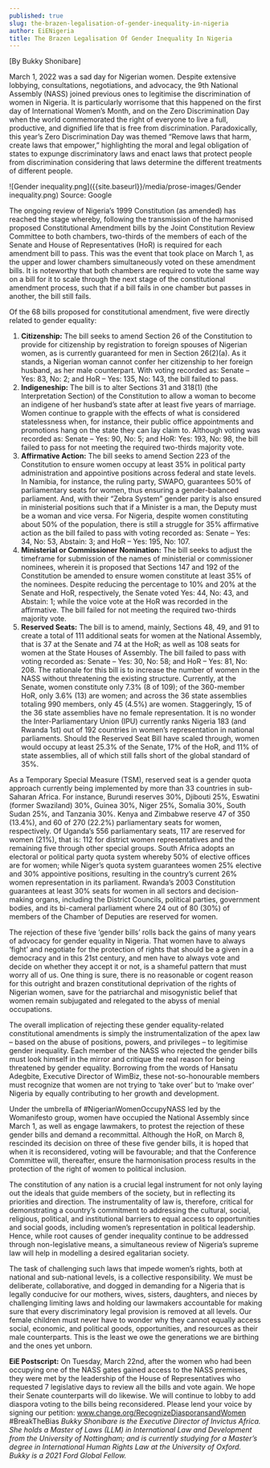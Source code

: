```yaml
---
published: true
slug: the-brazen-legalisation-of-gender-inequality-in-nigeria
author: EiENigeria
title: The Brazen Legalisation Of Gender Inequality In Nigeria
---
```

[By Bukky Shonibare]

March 1, 2022 was a sad day for Nigerian women. Despite extensive lobbying, consultations, negotiations, and advocacy, the 9th National Assembly (NASS) joined previous ones to legitimise the discrimination of women in Nigeria. It is particularly worrisome that this happened on the first day of International Women’s Month, and on the Zero Discrimination Day when the world commemorated the right of everyone to live a full, productive, and dignified life that is free from discrimination. Paradoxically, this year’s Zero Discrimination Day was themed “Remove laws that harm, create laws that empower,” highlighting the moral and legal obligation of states to expunge discriminatory laws and enact laws that protect people from discrimination considering that laws determine the different treatments of different people.

![Gender inequality.png]({{site.baseurl}}/media/prose-images/Gender inequality.png)
Source: Google

The ongoing review of Nigeria’s 1999 Constitution (as amended) has reached the stage whereby, following the transmission of the harmonised proposed Constitutional Amendment bills by the Joint Constitution Review Committee to both chambers, two-thirds of the members of each of the Senate and House of Representatives (HoR) is required for each amendment bill to pass. This was the event that took place on March 1, as the upper and lower chambers simultaneously voted on these amendment bills. It is noteworthy that both chambers are required to vote the same way on a bill for it to scale through the next stage of the constitutional amendment process, such that if a bill fails in one chamber but passes in another, the bill still fails. 

Of the 68 bills proposed for constitutional amendment, five were directly related to gender equality:
1.   **Citizenship:** The bill seeks to amend Section 26 of the Constitution to provide for citizenship by registration to foreign spouses of Nigerian women, as is currently guaranteed for men in Section 26(2)(a). As it stands, a Nigerian woman cannot confer her citizenship to her foreign husband, as her male counterpart. With voting recorded as: Senate – Yes: 83, No: 2; and HoR – Yes: 135, No: 143, the bill failed to pass. 
2.   **Indigeneship:** The bill is to alter Sections 31 and 318(1) (the Interpretation Section) of the Constitution to allow a woman to become an indigene of her husband’s state after at least five years of marriage. Women continue to grapple with the effects of what is considered statelessness when, for instance, their public office appointments and promotions hang on the state they can lay claim to. Although voting was recorded as: Senate – Yes: 90, No: 5; and HoR: Yes: 193, No: 98, the bill failed to pass for not meeting the required two-thirds majority vote.
3.   **Affirmative Action:** The bill seeks to amend Section 223 of the Constitution to ensure women occupy at least 35% in political party administration and appointive positions across federal and state levels. In Namibia, for instance, the ruling party, SWAPO, guarantees 50% of parliamentary seats for women, thus ensuring a gender-balanced parliament. And, with their “Zebra System” gender parity is also ensured in ministerial positions such that if a Minister is a man, the Deputy must be a woman and vice versa. For Nigeria, despite women constituting about 50% of the population, there is still a struggle for 35% affirmative action as the bill failed to pass with voting recorded as: Senate – Yes: 34, No: 53, Abstain: 3; and HoR – Yes: 195, No: 107. 
4.   **Ministerial or Commissioner Nomination:** The bill seeks to adjust the timeframe for submission of the names of ministerial or commissioner nominees, wherein it is proposed that Sections 147 and 192 of the Constitution be amended to ensure women constitute at least 35% of the nominees. Despite reducing the percentage to 10% and 20% at the Senate and HoR, respectively, the Senate voted Yes: 44, No: 43, and Abstain: 1; while the voice vote at the HoR was recorded in the affirmative. The bill failed for not meeting the required two-thirds majority vote. 
5.   **Reserved Seats:** The bill is to amend, mainly, Sections 48, 49, and 91 to create a total of 111 additional seats for women at the National Assembly, that is 37 at the Senate and 74 at the HoR; as well as 108 seats for women at the State Houses of Assembly. The bill failed to pass with voting recorded as: Senate – Yes: 30, No: 58; and HoR – Yes: 81, No: 208. The rationale for this bill is to increase the number of women in the NASS without threatening the existing structure. Currently, at the Senate, women constitute only 7.3% (8 of 109); of the 360-member HoR, only 3.6% (13) are women; and across the 36 state assemblies totaling 990 members, only 45 (4.5%) are women. Staggeringly, 15 of the 36 state assemblies have no female representation. It is no wonder the Inter-Parliamentary Union (IPU) currently ranks Nigeria 183 (and Rwanda 1st) out of 192 countries in women’s representation in national parliaments. Should the Reserved Seat Bill have scaled through, women would occupy at least 25.3% of the Senate, 17% of the HoR, and 11% of state assemblies, all of which still falls short of the global standard of 35%.

As a Temporary Special Measure (TSM), reserved seat is a gender quota approach currently being implemented by more than 33 countries in sub-Saharan Africa. For instance, Burundi reserves 30%, Djibouti 25%, Eswatini (former Swaziland) 30%, Guinea 30%, Niger 25%, Somalia 30%, South Sudan 25%, and Tanzania 30%. Kenya and Zimbabwe reserve 47 of 350 (13.4%), and 60 of 270 (22.2%) parliamentary seats for women, respectively. Of Uganda’s 556 parliamentary seats, 117 are reserved for women (21%), that is: 112 for district women representatives and the remaining five through other special groups. South Africa adopts an electoral or political party quota system whereby 50% of elective offices are for women; while Niger’s quota system guarantees women 25% elective and 30% appointive positions, resulting in the country’s current 26% women representation in its parliament. Rwanda’s 2003 Constitution guarantees at least 30% seats for women in all sectors and decision-making organs, including the District Councils, political parties, government bodies, and its bi-cameral parliament where 24 out of 80 (30%) of members of the Chamber of Deputies are reserved for women.

The rejection of these five ‘gender bills’ rolls back the gains of many years of advocacy for gender equality in Nigeria. That women have to always ‘fight’ and negotiate for the protection of rights that should be a given in a democracy and in this 21st century, and men have to always vote and decide on whether they accept it or not, is a shameful pattern that must worry all of us. One thing is sure, there is no reasonable or cogent reason for this outright and brazen constitutional deprivation of the rights of Nigerian women, save for the patriarchal and misogynistic belief that women remain subjugated and relegated to the abyss of menial occupations.

The overall implication of rejecting these gender equality-related constitutional amendments is simply the instrumentalization of the apex law – based on the abuse of positions, powers, and privileges – to legitimise gender inequality. Each member of the NASS who rejected the gender bills must look himself in the mirror and critique the real reason for being threatened by gender equality. Borrowing from the words of Hansatu Adegbite, Executive Director of WimBiz, these not-so-honourable members must recognize that women are not trying to ‘take over’ but to ‘make over’ Nigeria by equally contributing to her growth and development.

Under the umbrella of #NigerianWomenOccupyNASS led by the Womanifesto group, women have occupied the National Assembly since March 1, as well as engage lawmakers, to protest the rejection of these gender bills and demand a recommittal. Although the HoR, on March 8, rescinded its decision on three of these five gender bills, it is hoped that when it is reconsidered, voting will be favourable; and that the Conference Committee will, thereafter, ensure the harmonisation process results in the protection of the right of women to political inclusion.

The constitution of any nation is a crucial legal instrument for not only laying out the ideals that guide members of the society, but in reflecting its priorities and direction. The instrumentality of law is, therefore, critical for demonstrating a country’s commitment to addressing the cultural, social, religious, political, and institutional barriers to equal access to opportunities and social goods, including women’s representation in political leadership. Hence, while root causes of gender inequality continue to be addressed through non-legislative means, a simultaneous review of Nigeria’s supreme law will help in modelling a desired egalitarian society. 

The task of challenging such laws that impede women’s rights, both at national and sub-national levels, is a collective responsibility. We must be deliberate, collaborative, and dogged in demanding for a Nigeria that is legally conducive for our mothers, wives, sisters, daughters, and nieces by challenging limiting laws and holding our lawmakers accountable for making sure that every discriminatory legal provision is removed at all levels. Our female children must never have to wonder why they cannot equally access social, economic, and political goods, opportunities, and resources as their male counterparts. This is the least we owe the generations we are birthing and the ones yet unborn.
 
**EiE Postscript:** On Tuesday, March 22nd, after the women who had been occupying one of the NASS gates gained access to the NASS premises, they were met by the leadership of the House of Representatives who requested 7 legislative days to review all the bills and vote again. We hope their Senate counterparts will do likewise. We will continue to lobby to add diaspora voting to the bills being reconsidered. Please lend your voice by signing our petition: www.change.org/RecognizeDiasporansandWomen
#BreakTheBias
_Bukky Shonibare is the Executive Director of Invictus Africa. She holds a Master of Laws (LLM) in International Law and Development from the University of Nottingham; and is currently studying for a Master’s degree in International Human Rights Law at the University of Oxford. Bukky is a 2021 Ford Global Fellow._
